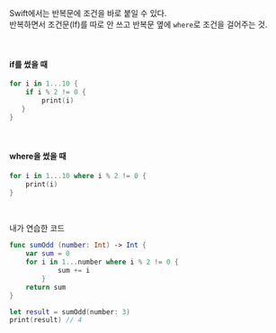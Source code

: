 Swift에서는 반복문에 조건을 바로 붙일 수 있다. <br>
반복하면서 조건문(If)를 따로 안 쓰고 반복문 옆에 `where`로 조건을 걸어주는 것.

<br>

#### if를 썼을 때
```swift
for i in 1...10 {
	if i % 2 != 0 {
    	print(i)
   }
}
```

<br>

#### where을 썼을 때
```swift
for i in 1...10 where i % 2 != 0 {
	print(i)
}
```


<br>

내가 연습한 코드
```swift
func sumOdd (number: Int) -> Int {
    var sum = 0
    for i in 1...number where i % 2 != 0 {
            sum += i
        }
    return sum
}

let result = sumOdd(number: 3)
print(result) // 4
```

